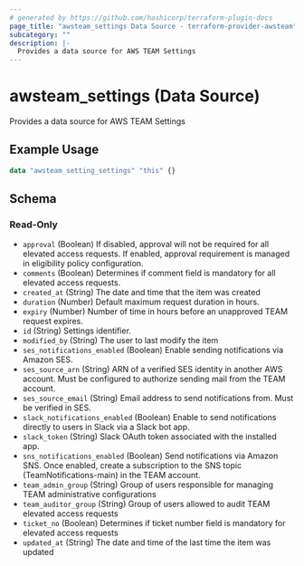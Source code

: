 ```yaml
---
# generated by https://github.com/hashicorp/terraform-plugin-docs
page_title: "awsteam_settings Data Source - terraform-provider-awsteam"
subcategory: ""
description: |-
  Provides a data source for AWS TEAM Settings
---
```


# awsteam_settings (Data Source)

Provides a data source for AWS TEAM Settings

## Example Usage

```terraform
data "awsteam_setting_settings" "this" {}
```

<!-- schema generated by tfplugindocs -->
## Schema

### Read-Only

- `approval` (Boolean) If disabled, approval will not be required for all elevated access requests. If enabled, approval requirement is managed in eligibility policy configuration.
- `comments` (Boolean) Determines if comment field is mandatory for all elevated access requests.
- `created_at` (String) The date and time that the item was created
- `duration` (Number) Default maximum request duration in hours.
- `expiry` (Number) Number of time in hours before an unapproved TEAM request expires.
- `id` (String) Settings identifier.
- `modified_by` (String) The user to last modify the item
- `ses_notifications_enabled` (Boolean) Enable sending notifications via Amazon SES.
- `ses_source_arn` (String) ARN of a verified SES identity in another AWS account. Must be configured to authorize sending mail from the TEAM account.
- `ses_source_email` (String) Email address to send notifications from. Must be verified in SES.
- `slack_notifications_enabled` (Boolean) Enable to send notifications directly to users in Slack via a Slack bot app.
- `slack_token` (String) Slack OAuth token associated with the installed app.
- `sns_notifications_enabled` (Boolean) Send notifications via Amazon SNS. Once enabled, create a subscription to the SNS topic (TeamNotifications-main) in the TEAM account.
- `team_admin_group` (String) Group of users responsible for managing TEAM administrative configurations
- `team_auditor_group` (String) Group of users allowed to audit TEAM elevated access requests
- `ticket_no` (Boolean) Determines if ticket number field is mandatory for elevated access requests
- `updated_at` (String) The date and time of the last time the item was updated
